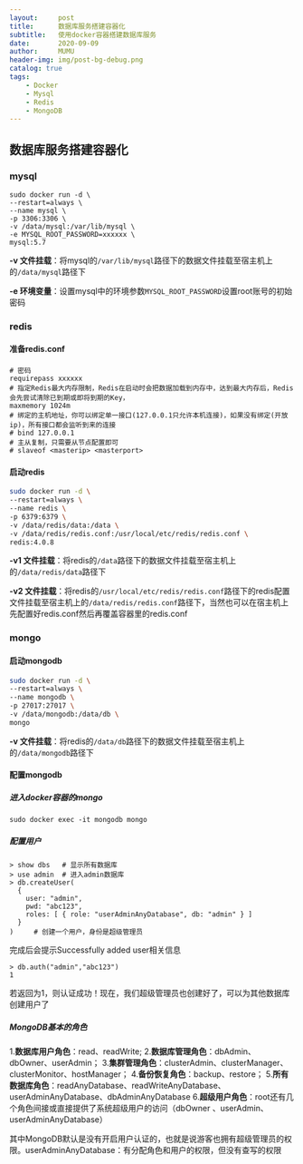 ```yaml
---
layout:     post
title:      数据库服务搭建容器化
subtitle:   使用docker容器搭建数据库服务
date:       2020-09-09
author:     MUMU
header-img: img/post-bg-debug.png
catalog: true
tags:
    - Docker
    - Mysql
    - Redis
    - MongoDB
---
```


## 数据库服务搭建容器化

### mysql

```shell
sudo docker run -d \
--restart=always \
--name mysql \
-p 3306:3306 \
-v /data/mysql:/var/lib/mysql \
-e MYSQL_ROOT_PASSWORD=xxxxxx \
mysql:5.7
```

**-v 文件挂载**：将mysql的`/var/lib/mysql`路径下的数据文件挂载至宿主机上的`/data/mysql`路径下

**-e 环境变量**：设置mysql中的环境参数`MYSQL_ROOT_PASSWORD`设置root账号的初始密码

### redis

#### 准备redis.conf

```text
# 密码
requirepass xxxxxx
# 指定Redis最大内存限制，Redis在启动时会把数据加载到内存中，达到最大内存后，Redis会先尝试清除已到期或即将到期的Key，
maxmemory 1024m
# 绑定的主机地址，你可以绑定单一接口(127.0.0.1只允许本机连接)，如果没有绑定(开放ip)，所有接口都会监听到来的连接
# bind 127.0.0.1
# 主从复制，只需要从节点配置即可
# slaveof <masterip> <masterport>
```

#### 启动redis

```sh
sudo docker run -d \
--restart=always \
--name redis \
-p 6379:6379 \
-v /data/redis/data:/data \
-v /data/redis/redis.conf:/usr/local/etc/redis/redis.conf \
redis:4.0.8
```

**-v1 文件挂载**：将redis的`/data`路径下的数据文件挂载至宿主机上的`/data/redis/data`路径下

**-v2 文件挂载**：将redis的`/usr/local/etc/redis/redis.conf`路径下的redis配置文件挂载至宿主机上的`/data/redis/redis.conf`路径下，当然也可以在宿主机上先配置好redis.conf然后再覆盖容器里的redis.conf

### mongo

#### 启动mongodb

```sh
sudo docker run -d \
--restart=always \
--name mongodb \
-p 27017:27017 \
-v /data/mongodb:/data/db \
mongo
```

**-v 文件挂载**：将redis的`/data/db`路径下的数据文件挂载至宿主机上的`/data/mongodb`路径下

#### 配置mongodb

##### 进入docker容器的mongo

```shell
sudo docker exec -it mongodb mongo
```

##### 配置用户

```shell
> show dbs   # 显示所有数据库
> use admin  # 进入admin数据库
> db.createUser(
  {
    user: "admin",
    pwd: "abc123",
    roles: [ { role: "userAdminAnyDatabase", db: "admin" } ]
  }
)     # 创建一个用户，身份是超级管理员
```

完成后会提示Successfully added user相关信息

```shell
> db.auth("admin","abc123")
1
```

若返回为1，则认证成功！现在，我们超级管理员也创建好了，可以为其他数据库创建用户了

##### MongoDB基本的角色

1.**数据库用户角色**：read、readWrite;
2.**数据库管理角色**：dbAdmin、dbOwner、userAdmin；
3.**集群管理角色**：clusterAdmin、clusterManager、clusterMonitor、hostManager；
4.**备份恢复角色**：backup、restore；
5.**所有数据库角色**：readAnyDatabase、readWriteAnyDatabase、userAdminAnyDatabase、dbAdminAnyDatabase
6.**超级用户角色**：root还有几个角色间接或直接提供了系统超级用户的访问（dbOwner 、userAdmin、userAdminAnyDatabase）

其中MongoDB默认是没有开启用户认证的，也就是说游客也拥有超级管理员的权限。userAdminAnyDatabase：有分配角色和用户的权限，但没有查写的权限